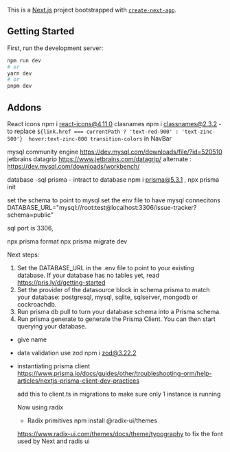 This is a [Next.js](https://nextjs.org/) project bootstrapped with [`create-next-app`](https://github.com/vercel/next.js/tree/canary/packages/create-next-app).

## Getting Started

First, run the development server:

```bash
npm run dev
# or
yarn dev
# or
pnpm dev
```

## Addons

React icons npm i react-icons@4.11.0
clasnames npm i classnames@2.3.2 - to replace `${link.href === currentPath ? 'text-red-900' : 'text-zinc-500'}  hover:text-zinc-800 transition-colors` in NavBar

mysql community engine https://dev.mysql.com/downloads/file/?id=520510
jetbrains datagrip https://www.jetbrains.com/datagrip/
alternate : https://dev.mysql.com/downloads/workbench/

database -sql
prisma - intract to database npm i prisma@5.3.1 , npx prisma init

set the schema to point to mysql
set the env file to have mysql connecitons DATABASE_URL="mysql://root:test@localhost:3306/issue-tracker?schema=public"

sql port is 3306,

npx prisma format
npx prisma migrate dev

Next steps:

1. Set the DATABASE_URL in the .env file to point to your existing database. If your database has no tables yet, read https://pris.ly/d/getting-started
2. Set the provider of the datasource block in schema.prisma to match your database: postgresql, mysql, sqlite, sqlserver, mongodb or cockroachdb.
3. Run prisma db pull to turn your database schema into a Prisma schema.
4. Run prisma generate to generate the Prisma Client. You can then start querying your database.

- give name

- data validation use zod
  npm i zod@3.22.2

- instantiating prisma client
  https://www.prisma.io/docs/guides/other/troubleshooting-orm/help-articles/nextjs-prisma-client-dev-practices

  add this to client.ts in migrations to make sure only 1 instance is running

  Now using radix

  - Radix primitives npm install @radix-ui/themes

  https://www.radix-ui.com/themes/docs/theme/typography
  to fix the font used by Next and radis ui
